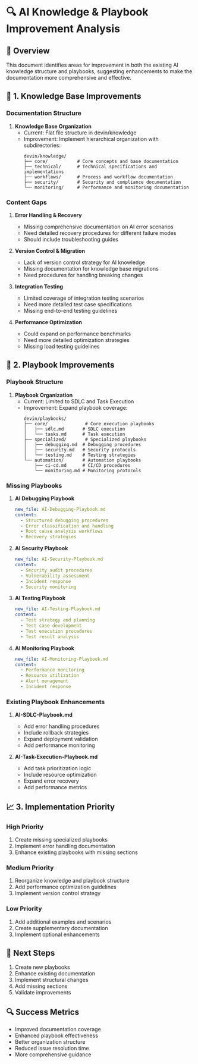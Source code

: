 # 🔍 AI Knowledge & Playbook Improvement Analysis

## 📌 Overview
This document identifies areas for improvement in both the existing AI knowledge structure and playbooks, suggesting enhancements to make the documentation more comprehensive and effective.

## 🎯 1. Knowledge Base Improvements

### Documentation Structure
1. **Knowledge Base Organization**
   - Current: Flat file structure in devin/knowledge
   - Improvement: Implement hierarchical organization with subdirectories:
     ```
     devin/knowledge/
     ├── core/           # Core concepts and base documentation
     ├── technical/      # Technical specifications and implementations
     ├── workflows/      # Process and workflow documentation
     ├── security/       # Security and compliance documentation
     └── monitoring/     # Performance and monitoring documentation
     ```

### Content Gaps
1. **Error Handling & Recovery**
   - Missing comprehensive documentation on AI error scenarios
   - Need detailed recovery procedures for different failure modes
   - Should include troubleshooting guides

2. **Version Control & Migration**
   - Lack of version control strategy for AI knowledge
   - Missing documentation for knowledge base migrations
   - Need procedures for handling breaking changes

3. **Integration Testing**
   - Limited coverage of integration testing scenarios
   - Need more detailed test case specifications
   - Missing end-to-end testing guidelines

4. **Performance Optimization**
   - Could expand on performance benchmarks
   - Need more detailed optimization strategies
   - Missing load testing guidelines

## 🎯 2. Playbook Improvements

### Playbook Structure
1. **Playbook Organization**
   - Current: Limited to SDLC and Task Execution
   - Improvement: Expand playbook coverage:
     ```
     devin/playbooks/
     ├── core/              # Core execution playbooks
     │   ├── sdlc.md       # SDLC execution
     │   └── tasks.md      # Task execution
     ├── specialized/       # Specialized playbooks
     │   ├── debugging.md  # Debugging procedures
     │   ├── security.md   # Security protocols
     │   └── testing.md    # Testing strategies
     └── automation/       # Automation playbooks
         ├── ci-cd.md      # CI/CD procedures
         └── monitoring.md # Monitoring protocols
     ```

### Missing Playbooks
1. **AI Debugging Playbook**
   ```yaml
   new_file: AI-Debugging-Playbook.md
   content:
     - Structured debugging procedures
     - Error classification and handling
     - Root cause analysis workflows
     - Recovery strategies
   ```

2. **AI Security Playbook**
   ```yaml
   new_file: AI-Security-Playbook.md
   content:
     - Security audit procedures
     - Vulnerability assessment
     - Incident response
     - Security monitoring
   ```

3. **AI Testing Playbook**
   ```yaml
   new_file: AI-Testing-Playbook.md
   content:
     - Test strategy and planning
     - Test case development
     - Test execution procedures
     - Test result analysis
   ```

4. **AI Monitoring Playbook**
   ```yaml
   new_file: AI-Monitoring-Playbook.md
   content:
     - Performance monitoring
     - Resource utilization
     - Alert management
     - Incident response
   ```

### Existing Playbook Enhancements
1. **AI-SDLC-Playbook.md**
   - Add error handling procedures
   - Include rollback strategies
   - Expand deployment validation
   - Add performance monitoring

2. **AI-Task-Execution-Playbook.md**
   - Add task prioritization logic
   - Include resource optimization
   - Expand error recovery
   - Add performance metrics

## 📈 3. Implementation Priority

### High Priority
1. Create missing specialized playbooks
2. Implement error handling documentation
3. Enhance existing playbooks with missing sections

### Medium Priority
1. Reorganize knowledge and playbook structure
2. Add performance optimization guidelines
3. Implement version control strategy

### Low Priority
1. Add additional examples and scenarios
2. Create supplementary documentation
3. Implement optional enhancements

## 📝 Next Steps
1. Create new playbooks
2. Enhance existing documentation
3. Implement structural changes
4. Add missing sections
5. Validate improvements

## 🔍 Success Metrics
- Improved documentation coverage
- Enhanced playbook effectiveness
- Better organization structure
- Reduced issue resolution time
- More comprehensive guidance
